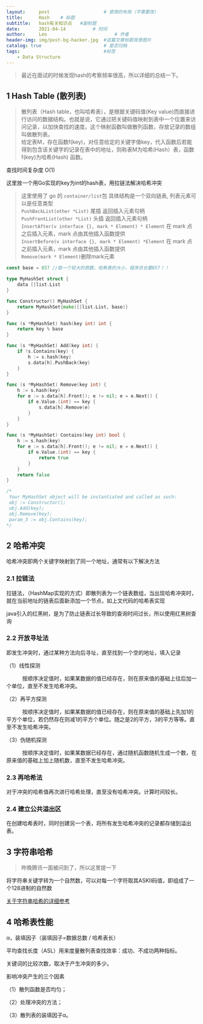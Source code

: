 ```yaml
---
layout:     post   				    # 使用的布局（不需要改）
title:      Hash	# 标题 
subtitle:   hash有关知识点   #副标题
date:       2021-04-14			# 时间
author:     Leo 						# 作者
header-img: img/post-bg-hacker.jpg 	#这篇文章标题背景图片
catalog: true 						# 是否归档
tags:								#标签
    - Data Structure
---
```


>最近在面试的时候发现hash的考察频率很高，所以详细的总结一下。

## 1 Hash Table (散列表)

>散列表（Hash table，也叫哈希表），是根据关键码值(Key value)而直接进行访问的数据结构。也就是说，它通过把关键码值映射到表中一个位置来访问记录，以加快查找的速度。这个映射函数叫做散列函数，存放记录的数组叫做散列表。<br>
给定表M，存在函数f(key)，对任意给定的关键字值key，代入函数后若能得到包含该关键字的记录在表中的地址，则称表M为哈希(Hash）表，函数f(key)为哈希(Hash) 函数。

查找时间复杂度 O(1)

这里放一个用Go实现的key为int的hash表，用拉链法解决哈希冲突

>这里使用了 go 的 `container/list`包 具体结构是一个双向链表,
列表元素可以是任意类型<br>
`PushBackList(other *List)` 尾插 返回插入元素句柄<br>
`PushFrontList(other *List)` 头插 返回插入元素句柄<br>
`InsertAfter(v interface {}, mark * Element) * Element`	在 mark 点之后插入元素，mark 点由其他插入函数提供<br>
`InsertBefore(v interface {}, mark * Element) *Element`	在 mark 点之前插入元素，mark 点由其他插入函数提供<br>
`Remove(mark * Element)`删除mark元素


```go
const base = 857 //取一个较大的质数，哈希表的大小，程序员也要857！！

type MyHashSet struct {
    data []list.List
}

func Constructor() MyHashSet {
    return MyHashSet{make([]list.List, base)}
}

func (s *MyHashSet) hash(key int) int {
    return key % base
}

func (s *MyHashSet) Add(key int) {
    if !s.Contains(key) {
        h := s.hash(key)
        s.data[h].PushBack(key)
    }
}

func (s *MyHashSet) Remove(key int) {
    h := s.hash(key)
    for e := s.data[h].Front(); e != nil; e = e.Next() {
        if e.Value.(int) == key {
            s.data[h].Remove(e)
        }
    }
}

func (s *MyHashSet) Contains(key int) bool {
    h := s.hash(key)
    for e := s.data[h].Front(); e != nil; e = e.Next() {
        if e.Value.(int) == key {
            return true
        }
    }
    return false
}

/*
 Your MyHashSet object will be instantiated and called as such:
 obj := Constructor();
 obj.Add(key);
 obj.Remove(key);
 param_3 := obj.Contains(key);
*/

 ```


## 2 哈希冲突

 哈希冲突即两个关键字映射到了同一个地址，通常有以下解决方法

### 2.1 拉链法


 拉链法，（HashMap实现的方式）即散列表为一个链表数组，当出现哈希冲突时，就在当前地址的链表后面新添加一个节点，如上文代码的哈希表实现

 java引入的红黑树，是为了防止链表过长导致的查询时间过长，所以使用红黑树查询

### 2.2 开放寻址法


即发生冲突时，通过某种方法向后寻址，直至找到一个空的地址，填入记录

（1）线性探测

　　　按顺序决定值时，如果某数据的值已经存在，则在原来值的基础上往后加一个单位，直至不发生哈希冲突。　

（2）再平方探测

　　　按顺序决定值时，如果某数据的值已经存在，则在原来值的基础上先加1的平方个单位，若仍然存在则减1的平方个单位。随之是2的平方，3的平方等等。直至不发生哈希冲突。

（3）伪随机探测

　　　按顺序决定值时，如果某数据已经存在，通过随机函数随机生成一个数，在原来值的基础上加上随机数，直至不发生哈希冲突。

### 2.3 再哈希法


对于冲突的哈希值再次进行哈希处理，直至没有哈希冲突。计算时间较长。

### 2.4 建立公共溢出区


在创建哈希表时，同时创建另一个表，将所有发生哈希冲突的记录都存储到溢出表。

## 3 字符串哈希


 >昨晚腾讯一面被问到了，所以这里提一下

 将字符串关键字转为一个自然数，可以对每一个字符取其ASKII码值，即组成了一个128进制的自然数

 [关于字符串哈希的详细参考](https://blog.csdn.net/pengwill97/article/details/80879387)

## 4 哈希表性能

α，装填因子（装填因子=数据总数 / 哈希表长）

平均查找长度（ASL）用来度量散列表查找效率：成功、不成功两种指标。

关键词的比较次数，取决于产生冲突的多少。

影响冲突产生的三个因素

（1）散列函数是否均匀；

（2）处理冲突的方法；

（3）散列表的装填因子α。
